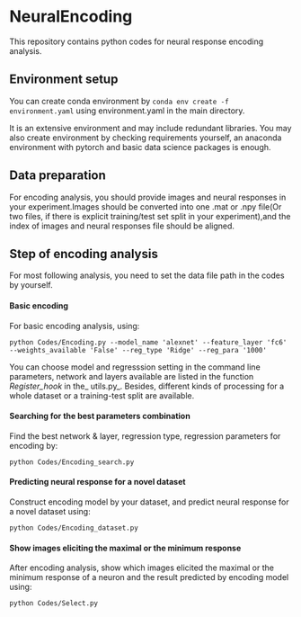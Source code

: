 # NeuralEncoding
This repository contains python codes for neural response encoding analysis. 

## Environment setup
You can create conda environment by ```conda env create -f environment.yaml``` using environment.yaml in the main directory. 

It is an extensive environment and may include redundant libraries. You may also create environment by checking requirements yourself, an anaconda environment with pytorch and basic data science packages is enough.

## Data preparation
For encoding analysis, you should provide images and neural responses in your experiment.Images should be converted into one .mat or .npy file(Or two files, if there is explicit training/test set split in your experiment),and the index of images and neural responses file should be aligned.    

## Step of encoding analysis
For most following analysis, you need to set the data file path in the codes by yourself.

#### Basic encoding
For basic encoding analysis, using:
```
python Codes/Encoding.py --model_name 'alexnet' --feature_layer 'fc6' --weights_available 'False' --reg_type 'Ridge' --reg_para '1000'
```
You can choose model and regresssion setting in the command line parameters, network and layers available are listed in the function _Register_hook_ in the_ utils.py_.
Besides, different kinds of processing for a whole dataset or a training-test split are available.  

#### Searching for the best parameters combination
Find the best network & layer, regression type, regression parameters for encoding by:
```
python Codes/Encoding_search.py
```

#### Predicting neural response for a novel dataset
Construct encoding model by your dataset, and predict neural response for a novel dataset using:
```
python Codes/Encoding_dataset.py
```

#### Show images eliciting the maximal or the minimum response
After encoding analysis, show which images elicited the maximal or the minimum response of a neuron and the result predicted by encoding model using:
```
python Codes/Select.py
```


